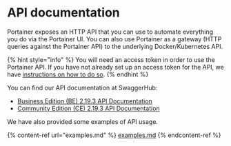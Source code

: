 # API documentation

Portainer exposes an HTTP API that you can use to automate everything you do via the Portainer UI. You can also use Portainer as a gateway (HTTP queries against the Portainer API) to the underlying Docker/Kubernetes API.

{% hint style="info" %}
You will need an access token in order to use the Portainer API. If you have not already set up an access token for the API, we have [instructions on how to do so](access.md).
{% endhint %}

You can find our API documentation at SwaggerHub:

* [Business Edition (BE) 2.19.3 API Documentation](https://app.swaggerhub.com/apis/portainer/portainer-ee/2.19.3)
* [Community Edition (CE) 2.19.3 API Documentation](https://app.swaggerhub.com/apis/portainer/portainer-ce/2.19.3)

We have also provided some examples of API usage.

{% content-ref url="examples.md" %}
[examples.md](examples.md)
{% endcontent-ref %}

